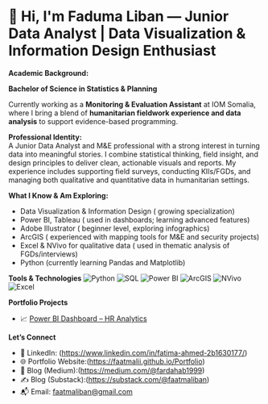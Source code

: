 # 👋 Hi, I'm Faduma Liban — Junior Data Analyst | Data Visualization & Information Design Enthusiast

 **Academic Background:** 
 
**Bachelor of Science in Statistics & Planning**

Currently working as a **Monitoring & Evaluation Assistant** at IOM Somalia, where I bring a blend of **humanitarian fieldwork experience and data analysis** to support evidence-based programming.

 **Professional Identity:**  
A Junior Data Analyst and M&E professional with a strong interest in turning data into meaningful stories. I combine statistical thinking, field insight, and design principles to deliver clean, actionable visuals and reports. My experience includes supporting field surveys, conducting KIIs/FGDs, and managing both qualitative and quantitative data in humanitarian settings.

 **What I Know & Am Exploring:**
- Data Visualization & Information Design ( growing specialization)
- Power BI, Tableau ( used in dashboards; learning advanced features)
- Adobe Illustrator ( beginner level, exploring infographics)
- ArcGIS  ( experienced with mapping tools for M&E and security projects)
- Excel & NVivo for qualitative data ( used in thematic analysis of FGDs/interviews)
- Python (currently learning Pandas and Matplotlib)

 **Tools & Technologies**
![Python](https://img.shields.io/badge/-Python-3776AB?style=flat-square&logo=python&logoColor=white)
![SQL](https://img.shields.io/badge/-SQL-4479A1?style=flat-square&logo=postgresql&logoColor=white)
![Power BI](https://img.shields.io/badge/-PowerBI-F2C811?style=flat-square&logo=powerbi&logoColor=black)
![ArcGIS](https://img.shields.io/badge/-ArcGIS-5EAAE1?style=flat-square&logo=esri&logoColor=white)
![NVivo](https://img.shields.io/badge/-NVivo-0078D7?style=flat-square)
![Excel](https://img.shields.io/badge/-Excel-217346?style=flat-square&logo=microsoft-excel&logoColor=white)

 **Portfolio Projects**
- 📈 [Power BI Dashboard – HR Analytics](https://github.com/yourusername/employment-dashboard)



 **Let’s Connect**
- 🔗 LinkedIn: (https://www.linkedin.com/in/fatima-ahmed-2b1630177/)
- 🌐 Portfolio Website:(https://faatmalii.github.io/Portfolio)
- 📝 Blog (Medium):(https://medium.com/@fardahab1999)
- ✍️ Blog (Substack):(https://substack.com/@faatmaliban)
- 📬 Email: faatmaliban@gmail.com





